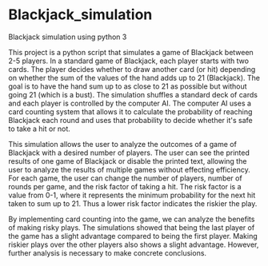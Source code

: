# Blackjack_simulation
Blackjack simulation using python 3

This project is a python script that simulates a game of Blackjack between 2-5 players. In a standard game of Blackjack, 
each player starts with two cards. The player decides whether to draw another card (or hit) depending on whether 
the sum of the values of the hand adds up to 21 (Blackjack). The goal is to have the hand sum up to as close to 
21 as possible but without going 21 (which is a bust). The simulation shuffles a standard deck of cards and each 
player is controlled by the computer AI. The computer AI uses a card counting system that allows it to calculate the 
probability of reaching Blackjack each round and uses that probability to decide whether it's safe to take a hit or not. 

This simulation allows the user to analyze the outcomes of a game of Blackjack with a desired number of players. The user 
can see the printed results of one game of Blackjack or disable the printed text, allowing the user to analyze the results 
of multiple games without effecting efficiency. For each game, the user can change the number of players, number of rounds 
per game, and the risk factor of taking a hit. The risk factor is a value from 0-1, where it represents the minimum 
probability for the next hit taken to sum up to 21. Thus a lower risk factor indicates the riskier the play.

By implementing card counting into the game, we can analyze the benefits of making risky plays. The simulations showed that
being the last player of the game has a slight advantage compared to being the first player. Making riskier plays over the 
other players also shows a slight advantage. However, further analysis is necessary to make concrete conclusions. 
